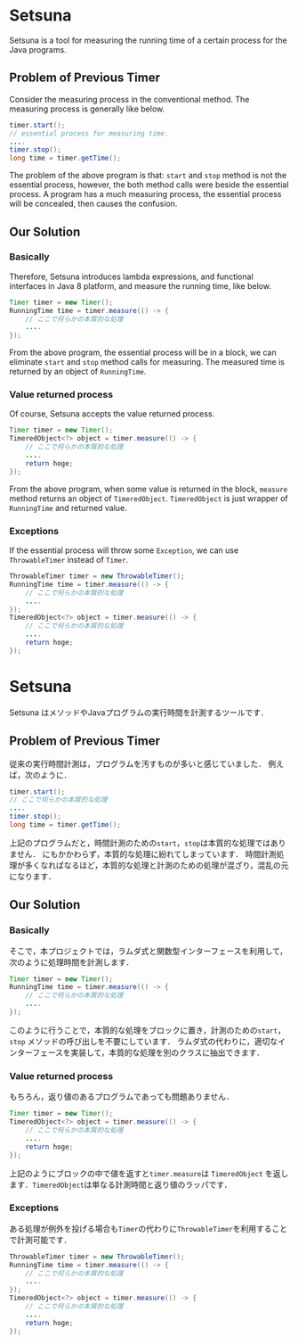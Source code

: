 # Setsuna

Setsuna is a tool for measuring the running time of a certain process for the Java programs.

## Problem of Previous Timer

Consider the measuring process in the conventional method.
The measuring process is generally like below.

```java
timer.start();
// essential process for measuring time.
....
timer.stop();
long time = timer.getTime();
```

The problem of the above program is that: ```start``` and ```stop```
method is not the essential process, however,
the both method calls were beside the essential process.
A program has a much measuring process, the essential process will be concealed,
then causes the confusion.

## Our Solution

### Basically

Therefore, Setsuna introduces lambda expressions, and functional interfaces in Java 8 platform,
and measure the running time, like below.

```java
Timer timer = new Timer();
RunningTime time = timer.measure(() -> {
    // ここで何らかの本質的な処理
    ....
});
```

From the above program, the essential process will be in a block, 
we can eliminate ```start``` and ```stop``` method calls for measuring.
The measured time is returned by an object of ```RunningTime```.

### Value returned process

Of course, Setsuna accepts the value returned process.

```java
Timer timer = new Timer();
TimeredObject<?> object = timer.measure(() -> {
    // ここで何らかの本質的な処理
    ....
    return hoge;
});
```

From the above program, when some value is returned in the block, ```measure``` method
returns an object of ```TimeredObject```.  ```TimeredObject``` is just wrapper
of ```RunningTime``` and returned value.

### Exceptions

If the essential process will throw some ```Exception```,
we can use ```ThrowableTimer``` instead of ```Timer```.

```java
ThrowableTimer timer = new ThrowableTimer();
RunningTime time = timer.measure(() -> {
    // ここで何らかの本質的な処理
    ....
});
TimeredObject<?> object = timer.measure(() -> {
    // ここで何らかの本質的な処理
    ....
    return hoge;
});
```

# Setsuna

Setsuna はメソッドやJavaプログラムの実行時間を計測するツールです．

## Problem of Previous Timer

従来の実行時間計測は，プログラムを汚すものが多いと感じていました．
例えば，次のように．

```java
timer.start();
// ここで何らかの本質的な処理
....
timer.stop();
long time = timer.getTime();
```

上記のプログラムだと，時間計測のための```start```，```stop```は本質的な処理ではありません．
にもかかわらず，本質的な処理に紛れてしまっています．
時間計測処理が多くなればなるほど，本質的な処理と計測のための処理が混ざり，混乱の元になります．

## Our Solution

### Basically

そこで，本プロジェクトでは，ラムダ式と関数型インターフェースを利用して，次のように処理時間を計測します．

```java
Timer timer = new Timer();
RunningTime time = timer.measure(() -> {
    // ここで何らかの本質的な処理
    ....
});
```

このように行うことで，本質的な処理をブロックに置き，計測のための```start```，```stop```
メソッドの呼び出しを不要にしています．
ラムダ式の代わりに，適切なインターフェースを実装して，本質的な処理を別のクラスに抽出できます．

### Value returned process

もちろん，返り値のあるプログラムであっても問題ありません．

```java
Timer timer = new Timer();
TimeredObject<?> object = timer.measure(() -> {
    // ここで何らかの本質的な処理
    ....
    return hoge;
});
```

上記のようにブロックの中で値を返すと```timer.measure```は ```TimeredObject```
を返します．```TimeredObject```は単なる計測時間と返り値のラッパです．

### Exceptions

ある処理が例外を投げる場合も```Timer```の代わりに```ThrowableTimer```を利用することで計測可能です．

```java
ThrowableTimer timer = new ThrowableTimer();
RunningTime time = timer.measure(() -> {
    // ここで何らかの本質的な処理
    ....
});
TimeredObject<?> object = timer.measure(() -> {
    // ここで何らかの本質的な処理
    ....
    return hoge;
});
```

